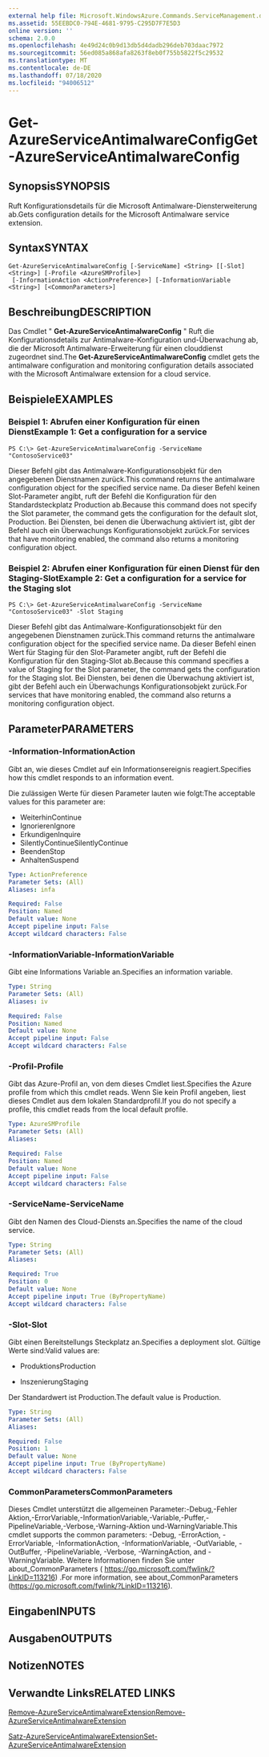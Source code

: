 ```yaml
---
external help file: Microsoft.WindowsAzure.Commands.ServiceManagement.dll-Help.xml
ms.assetid: 55EEBDC0-794E-4681-9795-C295D7F7E5D3
online version: ''
schema: 2.0.0
ms.openlocfilehash: 4e49d24c0b9d13db5d4dadb296deb703daac7972
ms.sourcegitcommit: 56ed085a868afa8263f8eb0f755b5822f5c29532
ms.translationtype: MT
ms.contentlocale: de-DE
ms.lasthandoff: 07/18/2020
ms.locfileid: "94006512"
---
```

# <span data-ttu-id="41f9a-101">Get-AzureServiceAntimalwareConfig</span><span class="sxs-lookup"><span data-stu-id="41f9a-101">Get-AzureServiceAntimalwareConfig</span></span>

## <span data-ttu-id="41f9a-102">Synopsis</span><span class="sxs-lookup"><span data-stu-id="41f9a-102">SYNOPSIS</span></span>
<span data-ttu-id="41f9a-103">Ruft Konfigurationsdetails für die Microsoft Antimalware-Diensterweiterung ab.</span><span class="sxs-lookup"><span data-stu-id="41f9a-103">Gets configuration details for the Microsoft Antimalware service extension.</span></span>

## <span data-ttu-id="41f9a-104">Syntax</span><span class="sxs-lookup"><span data-stu-id="41f9a-104">SYNTAX</span></span>

```
Get-AzureServiceAntimalwareConfig [-ServiceName] <String> [[-Slot] <String>] [-Profile <AzureSMProfile>]
 [-InformationAction <ActionPreference>] [-InformationVariable <String>] [<CommonParameters>]
```

## <span data-ttu-id="41f9a-105">Beschreibung</span><span class="sxs-lookup"><span data-stu-id="41f9a-105">DESCRIPTION</span></span>
<span data-ttu-id="41f9a-106">Das Cmdlet " **Get-AzureServiceAntimalwareConfig** " Ruft die Konfigurationsdetails zur Antimalware-Konfiguration und-Überwachung ab, die der Microsoft Antimalware-Erweiterung für einen clouddienst zugeordnet sind.</span><span class="sxs-lookup"><span data-stu-id="41f9a-106">The **Get-AzureServiceAntimalwareConfig** cmdlet gets the antimalware configuration and monitoring configuration details associated with the Microsoft Antimalware extension for a cloud service.</span></span>

## <span data-ttu-id="41f9a-107">Beispiele</span><span class="sxs-lookup"><span data-stu-id="41f9a-107">EXAMPLES</span></span>

### <span data-ttu-id="41f9a-108">Beispiel 1: Abrufen einer Konfiguration für einen Dienst</span><span class="sxs-lookup"><span data-stu-id="41f9a-108">Example 1: Get a configuration for a service</span></span>
```
PS C:\> Get-AzureServiceAntimalwareConfig -ServiceName "ContosoService03"
```

<span data-ttu-id="41f9a-109">Dieser Befehl gibt das Antimalware-Konfigurationsobjekt für den angegebenen Dienstnamen zurück.</span><span class="sxs-lookup"><span data-stu-id="41f9a-109">This command returns the antimalware configuration object for the specified service name.</span></span>
<span data-ttu-id="41f9a-110">Da dieser Befehl keinen Slot-Parameter angibt, ruft der Befehl die Konfiguration für den Standardsteckplatz Production ab.</span><span class="sxs-lookup"><span data-stu-id="41f9a-110">Because this command does not specify the Slot parameter, the command gets the configuration for the default slot, Production.</span></span>
<span data-ttu-id="41f9a-111">Bei Diensten, bei denen die Überwachung aktiviert ist, gibt der Befehl auch ein Überwachungs Konfigurationsobjekt zurück.</span><span class="sxs-lookup"><span data-stu-id="41f9a-111">For services that have monitoring enabled, the command also returns a monitoring configuration object.</span></span>

### <span data-ttu-id="41f9a-112">Beispiel 2: Abrufen einer Konfiguration für einen Dienst für den Staging-Slot</span><span class="sxs-lookup"><span data-stu-id="41f9a-112">Example 2: Get a configuration for a service for the Staging slot</span></span>
```
PS C:\> Get-AzureServiceAntimalwareConfig -ServiceName "ContosoService03" -Slot Staging
```

<span data-ttu-id="41f9a-113">Dieser Befehl gibt das Antimalware-Konfigurationsobjekt für den angegebenen Dienstnamen zurück.</span><span class="sxs-lookup"><span data-stu-id="41f9a-113">This command returns the antimalware configuration object for the specified service name.</span></span>
<span data-ttu-id="41f9a-114">Da dieser Befehl einen Wert für Staging für den Slot-Parameter angibt, ruft der Befehl die Konfiguration für den Staging-Slot ab.</span><span class="sxs-lookup"><span data-stu-id="41f9a-114">Because this command specifies a value of Staging for the Slot parameter, the command gets the configuration for the Staging slot.</span></span>
<span data-ttu-id="41f9a-115">Bei Diensten, bei denen die Überwachung aktiviert ist, gibt der Befehl auch ein Überwachungs Konfigurationsobjekt zurück.</span><span class="sxs-lookup"><span data-stu-id="41f9a-115">For services that have monitoring enabled, the command also returns a monitoring configuration object.</span></span>

## <span data-ttu-id="41f9a-116">Parameter</span><span class="sxs-lookup"><span data-stu-id="41f9a-116">PARAMETERS</span></span>

### <span data-ttu-id="41f9a-117">-Information</span><span class="sxs-lookup"><span data-stu-id="41f9a-117">-InformationAction</span></span>
<span data-ttu-id="41f9a-118">Gibt an, wie dieses Cmdlet auf ein Informationsereignis reagiert.</span><span class="sxs-lookup"><span data-stu-id="41f9a-118">Specifies how this cmdlet responds to an information event.</span></span>

<span data-ttu-id="41f9a-119">Die zulässigen Werte für diesen Parameter lauten wie folgt:</span><span class="sxs-lookup"><span data-stu-id="41f9a-119">The acceptable values for this parameter are:</span></span>

- <span data-ttu-id="41f9a-120">Weiterhin</span><span class="sxs-lookup"><span data-stu-id="41f9a-120">Continue</span></span>
- <span data-ttu-id="41f9a-121">Ignorieren</span><span class="sxs-lookup"><span data-stu-id="41f9a-121">Ignore</span></span>
- <span data-ttu-id="41f9a-122">Erkundigen</span><span class="sxs-lookup"><span data-stu-id="41f9a-122">Inquire</span></span>
- <span data-ttu-id="41f9a-123">SilentlyContinue</span><span class="sxs-lookup"><span data-stu-id="41f9a-123">SilentlyContinue</span></span>
- <span data-ttu-id="41f9a-124">Beenden</span><span class="sxs-lookup"><span data-stu-id="41f9a-124">Stop</span></span>
- <span data-ttu-id="41f9a-125">Anhalten</span><span class="sxs-lookup"><span data-stu-id="41f9a-125">Suspend</span></span>

```yaml
Type: ActionPreference
Parameter Sets: (All)
Aliases: infa

Required: False
Position: Named
Default value: None
Accept pipeline input: False
Accept wildcard characters: False
```

### <span data-ttu-id="41f9a-126">-InformationVariable</span><span class="sxs-lookup"><span data-stu-id="41f9a-126">-InformationVariable</span></span>
<span data-ttu-id="41f9a-127">Gibt eine Informations Variable an.</span><span class="sxs-lookup"><span data-stu-id="41f9a-127">Specifies an information variable.</span></span>

```yaml
Type: String
Parameter Sets: (All)
Aliases: iv

Required: False
Position: Named
Default value: None
Accept pipeline input: False
Accept wildcard characters: False
```

### <span data-ttu-id="41f9a-128">-Profil</span><span class="sxs-lookup"><span data-stu-id="41f9a-128">-Profile</span></span>
<span data-ttu-id="41f9a-129">Gibt das Azure-Profil an, von dem dieses Cmdlet liest.</span><span class="sxs-lookup"><span data-stu-id="41f9a-129">Specifies the Azure profile from which this cmdlet reads.</span></span>
<span data-ttu-id="41f9a-130">Wenn Sie kein Profil angeben, liest dieses Cmdlet aus dem lokalen Standardprofil.</span><span class="sxs-lookup"><span data-stu-id="41f9a-130">If you do not specify a profile, this cmdlet reads from the local default profile.</span></span>

```yaml
Type: AzureSMProfile
Parameter Sets: (All)
Aliases: 

Required: False
Position: Named
Default value: None
Accept pipeline input: False
Accept wildcard characters: False
```

### <span data-ttu-id="41f9a-131">-ServiceName</span><span class="sxs-lookup"><span data-stu-id="41f9a-131">-ServiceName</span></span>
<span data-ttu-id="41f9a-132">Gibt den Namen des Cloud-Diensts an.</span><span class="sxs-lookup"><span data-stu-id="41f9a-132">Specifies the name of the cloud service.</span></span>

```yaml
Type: String
Parameter Sets: (All)
Aliases: 

Required: True
Position: 0
Default value: None
Accept pipeline input: True (ByPropertyName)
Accept wildcard characters: False
```

### <span data-ttu-id="41f9a-133">-Slot</span><span class="sxs-lookup"><span data-stu-id="41f9a-133">-Slot</span></span>
<span data-ttu-id="41f9a-134">Gibt einen Bereitstellungs Steckplatz an.</span><span class="sxs-lookup"><span data-stu-id="41f9a-134">Specifies a deployment slot.</span></span>
<span data-ttu-id="41f9a-135">Gültige Werte sind:</span><span class="sxs-lookup"><span data-stu-id="41f9a-135">Valid values are:</span></span> 


- <span data-ttu-id="41f9a-136">Produktions</span><span class="sxs-lookup"><span data-stu-id="41f9a-136">Production</span></span>

- <span data-ttu-id="41f9a-137">Inszenierung</span><span class="sxs-lookup"><span data-stu-id="41f9a-137">Staging</span></span>


<span data-ttu-id="41f9a-138">Der Standardwert ist Production.</span><span class="sxs-lookup"><span data-stu-id="41f9a-138">The default value is Production.</span></span>

```yaml
Type: String
Parameter Sets: (All)
Aliases: 

Required: False
Position: 1
Default value: None
Accept pipeline input: True (ByPropertyName)
Accept wildcard characters: False
```

### <span data-ttu-id="41f9a-139">CommonParameters</span><span class="sxs-lookup"><span data-stu-id="41f9a-139">CommonParameters</span></span>
<span data-ttu-id="41f9a-140">Dieses Cmdlet unterstützt die allgemeinen Parameter:-Debug,-Fehler Aktion,-ErrorVariable,-InformationVariable,-Variable,-Puffer,-PipelineVariable,-Verbose,-Warning-Aktion und-WarningVariable.</span><span class="sxs-lookup"><span data-stu-id="41f9a-140">This cmdlet supports the common parameters: -Debug, -ErrorAction, -ErrorVariable, -InformationAction, -InformationVariable, -OutVariable, -OutBuffer, -PipelineVariable, -Verbose, -WarningAction, and -WarningVariable.</span></span> <span data-ttu-id="41f9a-141">Weitere Informationen finden Sie unter about_CommonParameters ( https://go.microsoft.com/fwlink/?LinkID=113216) .</span><span class="sxs-lookup"><span data-stu-id="41f9a-141">For more information, see about_CommonParameters (https://go.microsoft.com/fwlink/?LinkID=113216).</span></span>

## <span data-ttu-id="41f9a-142">Eingaben</span><span class="sxs-lookup"><span data-stu-id="41f9a-142">INPUTS</span></span>

## <span data-ttu-id="41f9a-143">Ausgaben</span><span class="sxs-lookup"><span data-stu-id="41f9a-143">OUTPUTS</span></span>

## <span data-ttu-id="41f9a-144">Notizen</span><span class="sxs-lookup"><span data-stu-id="41f9a-144">NOTES</span></span>

## <span data-ttu-id="41f9a-145">Verwandte Links</span><span class="sxs-lookup"><span data-stu-id="41f9a-145">RELATED LINKS</span></span>

[<span data-ttu-id="41f9a-146">Remove-AzureServiceAntimalwareExtension</span><span class="sxs-lookup"><span data-stu-id="41f9a-146">Remove-AzureServiceAntimalwareExtension</span></span>](./Remove-AzureServiceAntimalwareExtension.md)

[<span data-ttu-id="41f9a-147">Satz-AzureServiceAntimalwareExtension</span><span class="sxs-lookup"><span data-stu-id="41f9a-147">Set-AzureServiceAntimalwareExtension</span></span>](./Set-AzureServiceAntimalwareExtension.md)


